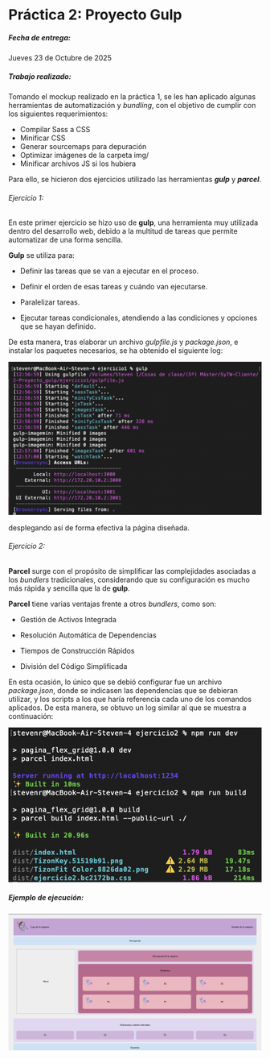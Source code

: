 # Práctica 2: Proyecto Gulp

##### Fecha de entrega:
Jueves 23 de Octubre de 2025

##### Trabajo realizado:
Tomando el mockup realizado en la práctica 1, se les han aplicado algunas herramientas de automatización y *bundling*, con el objetivo de cumplir con los siguientes requerimientos:

- Compilar Sass a CSS
- Minificar CSS
- Generar sourcemaps para depuración
- Optimizar imágenes de la carpeta img/
- Minificar archivos JS si los hubiera

Para ello, se hicieron dos ejercicios utilizado las herramientas ***gulp*** y ***parcel***.

###### Ejercicio 1:

En este primer ejercicio se hizo uso de **gulp**, una herramienta muy utilizada dentro del desarrollo web, debido a la multitud de tareas que permite automatizar de una forma sencilla.

**Gulp** se utiliza para:

- Definir las tareas que se van a ejecutar en el proceso.

- Definir el orden de esas tareas y cuándo van ejecutarse.

- Paralelizar tareas.

- Ejecutar tareas condicionales, atendiendo a las condiciones y opciones que se hayan definido.

De esta manera, tras elaborar un archivo *gulpfile.js* y *package.json*, e instalar los paquetes necesarios, se ha obtenido el siguiente log:

![Captura de pantalla](log_gulp.png)

desplegando así de forma efectiva la página diseñada.

###### Ejercicio 2:

**Parcel** surge con el propósito de simplificar las complejidades asociadas a los *bundlers* tradicionales, considerando que su configuración es mucho más rápida y sencilla que la de **gulp**.

**Parcel** tiene varias ventajas frente a otros *bundlers*, como son:

- Gestión de Activos Integrada

- Resolución Automática de Dependencias

- Tiempos de Construcción Rápidos

- División del Código Simplificada

En esta ocasión, lo único que se debió configurar fue un archivo *package.json*, donde se indicasen las dependencias que se debieran utilizar, y los scripts a los que haría referencia cada uno de los comandos aplicados. De esta manera, se obtuvo un log similar al que se muestra a continuación:

![Captura de pantalla](log_parcel.png)

##### Ejemplo de ejecución:

![Captura de pantalla](Mockup.png)